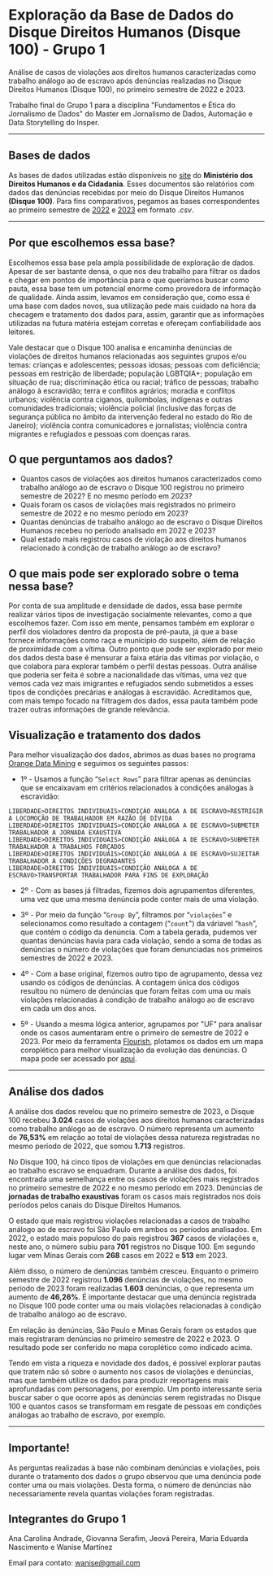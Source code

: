 # Exploração da Base de Dados do Disque Direitos Humanos (Disque 100) - Grupo 1

Análise de casos de violações aos direitos humanos caracterizadas como trabalho análogo ao de escravo após denúncias realizadas no Disque Direitos Humanos (Disque 100), no primeiro semestre de 2022 e 2023.

Trabalho final do Grupo 1 para a disciplina "Fundamentos e Ética do Jornalismo de Dados" do Master em Jornalismo de Dados, Automação e Data Storytelling do Insper.

<hr>

## **Bases de dados**

As bases de dados utilizadas estão disponíveis no [site](https://www.gov.br/mdh/pt-br/acesso-a-informacao/dados-abertos/disque100) do **Ministério dos Direitos Humanos e da Cidadania**. Esses documentos são relatórios com dados das denúncias recebidas por meio do Disque Direitos Humanos **(Disque 100)**. Para fins comparativos, pegamos as bases correspondentes ao primeiro semestre de [2022](https://www.gov.br/mdh/pt-br/acesso-a-informacao/dados-abertos/disque100/primeiro-semestre-de-2022) e [2023](https://www.gov.br/mdh/pt-br/acesso-a-informacao/dados-abertos/disque100/copy2_of_primeiro-semestre-de-2022) em formato _.csv_.

<hr>

## **Por que escolhemos essa base?**

Escolhemos essa base pela ampla possibilidade de exploração de dados. Apesar de ser bastante densa, o que nos deu trabalho para filtrar os dados e chegar em pontos de importância para o que queríamos buscar como pauta, essa base tem um potencial enorme como provedora de informação de qualidade. Ainda assim, levamos em consideração que, como essa é uma base com dados novos, sua utilização pede mais cuidado na hora da checagem e tratamento dos dados para, assim, garantir que as informações utilizadas na futura matéria estejam corretas e ofereçam confiabilidade aos leitores.

Vale destacar que o Disque 100 analisa e encaminha denúncias de violações de direitos humanos relacionadas aos seguintes grupos e/ou temas: crianças e adolescentes; pessoas idosas; pessoas com deficiência; pessoas em restrição de liberdade; população LGBTQIA+; população em situação de rua; discriminação ética ou racial; tráfico de pessoas; trabalho análogo à escravidão; terra e conflitos agrários; moradia e conflitos urbanos; violência contra ciganos, quilombolas, indígenas e outras comunidades tradicionais; violência policial (inclusive das forças de segurança pública no âmbito da intervenção federal no estado do Rio de Janeiro); violência contra comunicadores e jornalistas; violência contra migrantes e refugiados e pessoas com doenças raras.

## **O que perguntamos aos dados?** 

+ Quantos casos de violações aos direitos humanos caracterizados como trabalho análogo ao de escravo o Disque 100 registrou no primeiro semestre de 2022? E no mesmo período em 2023?
+ Quais foram os casos de violações mais registrados no primeiro semestre de 2022 e no mesmo período em 2023? 
+ Quantas denúncias de trabalho análogo ao de escravo o Disque Direitos Humanos recebeu no período analisado em 2022 e 2023?
+ Qual estado mais registrou casos de violação aos direitos humanos relacionado à condição de trabalho análogo ao de escravo?

## **O que mais pode ser explorado sobre o tema nessa base?**

Por conta de sua amplitude e densidade de dados, essa base permite realizar vários tipos de investigação socialmente relevantes, como a que escolhemos fazer. Com isso em mente, pensamos também em explorar o perfil dos violadores dentro da proposta de pré-pauta, já que a base fornece informações como raça e município do suspeito, além de relação de proximidade com a vítima. Outro ponto que pode ser explorado por meio dos dados desta base é mensurar a faixa etária das vítimas por violação, o que colabora para explorar também o perfil destas pessoas. Outra análise que poderia ser feita é sobre a nacionalidade das vítimas, uma vez que vemos cada vez mais imigrantes e refugiados sendo submetidos a esses tipos de condições precárias e análogas à escravidão. Acreditamos que, com mais tempo focado na filtragem dos dados, essa pauta também pode trazer outras informações de grande relevância.

## **Visualização e tratamento dos dados**

Para melhor visualização dos dados, abrimos as duas bases no programa [Orange Data Mining](https://orangedatamining.com/) e seguimos os seguintes passos:

+ 1º - Usamos a função “`Select Rows`” para filtrar apenas as denúncias que se encaixavam em critérios relacionados à condições análogas à escravidão:

```
LIBERDADE>DIREITOS INDIVIDUAIS>CONDIÇÃO ANÁLOGA A DE ESCRAVO>RESTRIGIR A LOCOMOÇÃO DE TRABALHADOR EM RAZÃO DE DÍVIDA
LIBERDADE>DIREITOS INDIVIDUAIS>CONDIÇÃO ANÁLOGA A DE ESCRAVO>SUBMETER TRABALHADOR A JORNADA EXAUSTIVA
LIBERDADE>DIREITOS INDIVIDUAIS>CONDIÇÃO ANÁLOGA A DE ESCRAVO>SUBMETER TRABALHADOR A TRABALHOS FORÇADOS
LIBERDADE>DIREITOS INDIVIDUAIS>CONDIÇÃO ANÁLOGA A DE ESCRAVO>SUJEITAR TRABALHADOR A CONDIÇÕES DEGRADANTES
LIBERDADE>DIREITOS INDIVIDUAIS>CONDIÇÃO ANÁLOGA A DE ESCRAVO>TRANSPORTAR TRABALHADOR PARA FINS DE EXPLORAÇÃO  
```

+ 2º - Com as bases já filtradas, fizemos dois agrupamentos diferentes, uma vez que uma mesma denúncia pode conter mais de uma violação. 

+ 3º - Por meio da função “`Group By`”, filtramos por “`violações`” e selecionamos como resultado a contagem (“`count`") da váriavel “`hash`”, que contém o código da denúncia. Com a tabela gerada, pudemos ver quantas denúncias havia para cada violação, sendo a soma de todas as denúncias o número de violações que foram denunciadas nos primeiros semestres de 2022 e 2023. 

+ 4º - Com a base original, fizemos outro tipo de agrupamento, dessa vez usando os códigos de denúncias. A contagem única dos códigos resultou no número de denúncias que foram feitas com uma ou mais violações relacionadas à condição de trabalho análogo ao de escravo em cada um dos anos.

+ 5º - Usando a mesma lógica anterior, agrupamos por "UF" para analisar onde os casos aumentaram entre o primeiro de semestre de 2022 e 2023. Por meio da ferramenta [Flourish](https://flourish.studio/), plotamos os dados em um mapa coroplético para melhor visualização da evolução das denúncias. O mapa pode ser acessado por [aqui](https://public.flourish.studio/visualisation/15129320).

<hr>

## **Análise dos dados**

A análise dos dados revelou que no primeiro semestre de 2023, o Disque 100 recebeu **3.024** casos de violações aos direitos humanos caracterizadas como trabalho análogo ao de escravo. O número representa um aumento de **76,53%** em relação ao total de violações dessa natureza registradas no mesmo período de 2022, que somou **1.713** registros. 

No Disque 100, há cinco tipos de violações em que denúncias relacionadas ao trabalho escravo se enquadram. Durante a análise dos dados, foi encontrada uma semelhança entre os casos de violações mais registrados no primeiro semestre de 2022 e no mesmo período em 2023. Denúncias de **jornadas de trabalho exaustivas** foram os casos mais registrados nos dois períodos pelos canais do Disque Direitos Humanos. 

O estado que mais registrou violações relacionadas a casos de trabalho análogo ao de escravo foi São Paulo em ambos os períodos analisados. Em 2022, o estado mais populoso do país registrou **367** casos de violações e, neste ano, o número subiu para **701** registros no Disque 100. Em segundo lugar vem Minas Gerais com **268** casos em 2022 e **513** em 2023. 

Além disso, o número de denúncias também cresceu. Enquanto o primeiro semestre de 2022 registrou **1.096** denúncias de violações, no mesmo período de 2023 foram realizadas **1.603** denúncias, o que representa um aumento de **46,26%**. É importante destacar que uma denúncia registrada no Disque 100 pode conter uma ou mais violações relacionadas à condição de trabalho análogo ao de escravo. 

Em relação às denúncias, São Paulo e Minas Gerais foram os estados que mais registraram denúncias no primeiro semestre de 2022 e 2023. O resultado pode ser conferido no mapa coroplético como indicado acima.

Tendo em vista a riqueza e novidade dos dados, é possível explorar pautas que tratem não só sobre o aumento nos casos de violações e denúncias, mas que também utilize os dados para produzir reportagens mais aprofundadas com personagens, por exemplo. Um ponto interessante seria buscar saber o que ocorre após as denúncias serem registradas no Disque 100 e quantos casos se transformam em resgate de pessoas em condições análogas ao trabalho de escravo, por exemplo.

<hr>

## **Importante!** 

As perguntas realizadas à base não combinam denúncias e violações, pois durante o tratamento dos dados o grupo observou que uma denúncia pode conter uma ou mais violações. Desta forma, o número de denúncias não necessariamente revela quantas violações foram registradas.

## **Integrantes do Grupo 1**
Ana Carolina Andrade, Giovanna Serafim, Jeová Pereira, Maria Eduarda Nascimento e Wanise Martinez

Email para contato: wanise@gmail.com
